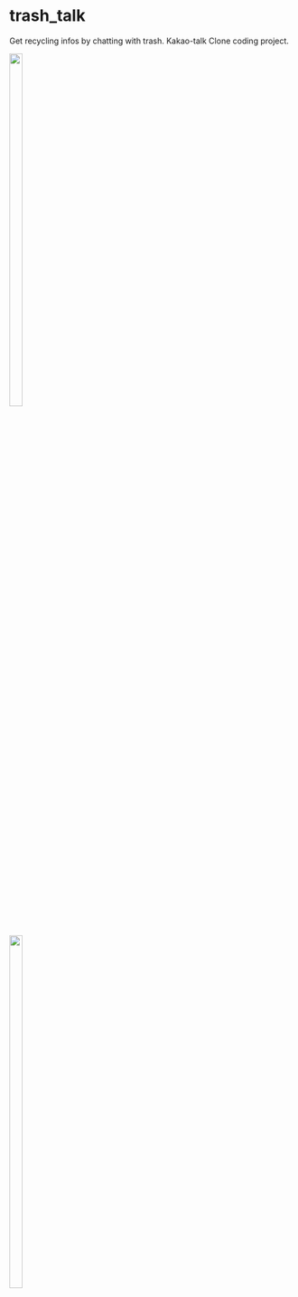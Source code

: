 # trash_talk

Get recycling infos by chatting with trash.
Kakao-talk Clone coding project.

<div style="display:inline-block;">
  <img src="https://user-images.githubusercontent.com/75126613/130450000-7d8b3a04-0795-4ed9-bc46-4c3f2ad8266b.png" width="40%" height="40%" style="margin-right: 100px;">
  <img src="https://user-images.githubusercontent.com/75126613/130450013-6945487d-77db-4c70-b204-280023e7958f.png" width="40%" height="40%">
</div>

